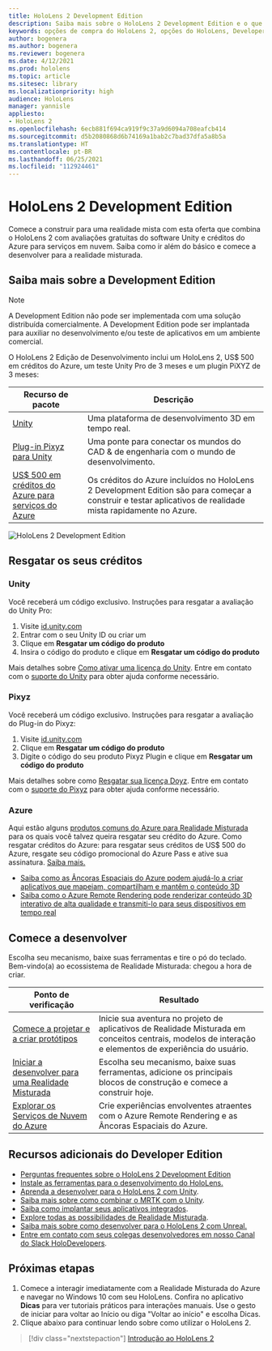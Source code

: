 ```yaml
---
title: HoloLens 2 Development Edition
description: Saiba mais sobre o HoloLens 2 Development Edition e o que fazer depois de obter o seu.
keywords: opções de compra do HoloLens 2, opções do HoloLens, Developer Edition
author: bogenera
ms.author: bogenera
ms.reviewer: bogenera
ms.date: 4/12/2021
ms.prod: hololens
ms.topic: article
ms.sitesec: library
ms.localizationpriority: high
audience: HoloLens
manager: yannisle
appliesto:
- HoloLens 2
ms.openlocfilehash: 6ecb881f694ca919f9c37a9d6094a708eafcb414
ms.sourcegitcommit: d5b2080868d6b74169a1bab2c7bad37dfa5a8b5a
ms.translationtype: HT
ms.contentlocale: pt-BR
ms.lasthandoff: 06/25/2021
ms.locfileid: "112924461"
---
```

# <a name="hololens-2-development-edition"></a>HoloLens 2 Development Edition

Comece a construir para uma realidade mista com esta oferta que combina o HoloLens 2 com avaliações gratuitas do software Unity e créditos do Azure para serviços em nuvem. Saiba como ir além do básico e comece a desenvolver para a realidade misturada.

## <a name="learn-about-the-development-edition"></a>Saiba mais sobre a Development Edition

> [!NOTE]
> A Development Edition não pode ser implementada com uma solução distribuída comercialmente. A Development Edition pode ser implantada para auxiliar no desenvolvimento e/ou teste de aplicativos em um ambiente comercial.  

O HoloLens 2 Edição de Desenvolvimento inclui um HoloLens 2, US$ 500 em créditos do Azure, um teste Unity Pro de 3 meses e um plugin PiXYZ de 3 meses:

| Recurso de pacote | Descrição |
|---|---|
|  [Unity](https://unity.com/) | Uma plataforma de desenvolvimento 3D em tempo real.   |
|  [Plug-in Pixyz para Unity](https://www.pixyz-software.com/plugin/) | Uma ponte para conectar os mundos do CAD &amp; de engenharia com o mundo de desenvolvimento.   |
| [US$ 500 em créditos do Azure para serviços do Azure](https://azure.microsoft.com/resources/) | Os créditos do Azure incluídos no HoloLens 2 Development Edition são para começar a construir e testar aplicativos de realidade mista rapidamente no Azure. |

![HoloLens 2 Development Edition](./images/hololens-2-dev-ed.png)

## <a name="redeem-your-credits"></a>Resgatar os seus créditos

### <a name="unity"></a>Unity
Você receberá um código exclusivo. Instruções para resgatar a avaliação do Unity Pro:
1. Visite [id.unity.com](http://id.unity.com/)
1. Entrar com o seu Unity ID ou criar um
1. Clique em **Resgatar um código do produto**
1. Insira o código do produto e clique em **Resgatar um código do produto**

Mais detalhes sobre [Como ativar uma licença do Unity](https://support.unity3d.com/hc/articles/211438683-How-do-I-activate-my-license-). Entre em contato com o [suporte do Unity](https://support.unity3d.com/hc) para obter ajuda conforme necessário.  

### <a name="pixyz"></a>Pixyz
Você receberá um código exclusivo. Instruções para resgatar a avaliação do Plug-in do Pixyz:
1. Visite [id.unity.com](http://id.unity.com/)
1. Clique em **Resgatar um código do produto**
1. Digite o código do seu produto Pixyz Plugin e clique em **Resgatar um código do produto**

Mais detalhes sobre como [Resgatar sua licença Doyz](https://www.pixyz-software.com/documentations/html/2020.1/review/TrialLicense.html). Entre em contato com o [suporte do Pixyz](https://www.pixyz-software.com/support/) para obter ajuda conforme necessário.

### <a name="azure"></a>Azure
Aqui estão alguns [produtos comuns do Azure para Realidade Misturada](https://azure.microsoft.com/topic/mixed-reality/) para os quais você talvez queira resgatar seu crédito do Azure.
Como resgatar créditos do Azure: para resgatar seus créditos de US$ 500 do Azure, resgate seu código promocional do Azure Pass e ative sua assinatura. [Saiba mais.](hololens2-development-edition-faq.md#how-can-i-redeem-my-500-azure-credit)

- [Saiba como as Âncoras Espaciais do Azure podem ajudá-lo a criar aplicativos que mapeiam, compartilham e mantêm o conteúdo 3D](https://azure.microsoft.com/services/spatial-anchors/)
- [Saiba como o Azure Remote Rendering pode renderizar conteúdo 3D interativo de alta qualidade e transmiti-lo para seus dispositivos em tempo real](https://azure.microsoft.com/services/remote-rendering/)

## <a name="get-started-developing"></a>Comece a desenvolver

Escolha seu mecanismo, baixe suas ferramentas e tire o pó do teclado. Bem-vindo(a) ao ecossistema de Realidade Misturada: chegou a hora de criar.

|     Ponto de verificação                              |     Resultado                                                                                                                    |
|---------------------------------------------|---------------------------------------------------------------------------------------------------------------------------------|
|     [Comece a projetar e a criar protótipos](https://docs.microsoft.com/windows/mixed-reality/design/design)         |     Inicie sua aventura no projeto de aplicativos de Realidade Misturada em conceitos centrais, modelos de interação e elementos de experiência do usuário.     |
|     [Iniciar a desenvolver para uma Realidade Misturada](https://docs.microsoft.com/windows/mixed-reality/develop/development?tabs=unity)    |     Escolha seu mecanismo, baixe suas ferramentas, adicione os principais blocos de construção e comece a construir hoje.                                  |
|     [Explorar os Serviços de Nuvem do Azure](https://docs.microsoft.com/windows/mixed-reality/develop/mixed-reality-cloud-services)            |     Crie experiências envolventes atraentes com o Azure Remote Rendering e as Âncoras Espaciais do Azure.                                 |

## <a name="developer-edition-additional-resources"></a>Recursos adicionais do Developer Edition

- [Perguntas frequentes sobre o HoloLens 2 Development Edition](hololens2-development-edition-faq.md)
- [Instale as ferramentas para o desenvolvimento do HoloLens.](https://docs.microsoft.com/windows/mixed-reality/develop/install-the-tools?tabs=unity)
- [Aprenda a desenvolver para o HoloLens 2 com Unity](https://docs.microsoft.com/windows/mixed-reality/develop/unity/unity-development-overview?tabs=mrtk%2Carr%2Chl2).
- [Saiba mais sobre como combinar o MRTK com o Unity](https://docs.microsoft.com/windows/mixed-reality/develop/unity/mrtk-getting-started).
- [Saiba como implantar seus aplicativos integrados](app-deploy-overview.md).
- [Explore todas as possibilidades de Realidade Misturada](https://docs.microsoft.com/windows/mixed-reality/).
- [Saiba mais sobre como desenvolver para o HoloLens 2 com Unreal.](https://docs.microsoft.com/windows/mixed-reality/develop/unreal/unreal-development-overview?tabs=mrtk%2Casa)
- [Entre em contato com seus colegas desenvolvedores em nosso Canal do Slack HoloDevelopers](https://holodevelopersslack.azurewebsites.net/).

## <a name="next-steps"></a>Próximas etapas

1. Comece a interagir imediatamente com a Realidade Misturada do Azure e navegar no Windows 10 com seu HoloLens. Confira no aplicativo **Dicas** para ver tutoriais práticos para interações manuais. Use o gesto de iniciar para voltar ao Início ou diga "Voltar ao início" e escolha Dicas.
1. Clique abaixo para continuar lendo sobre como utilizar o HoloLens 2.

> [!div class="nextstepaction"]
> [Introdução ao HoloLens 2](hololens2-basic-usage.md)
